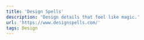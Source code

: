 ```yaml
---
title: 'Design Spells'
description: 'Design details that feel like magic.'
url: 'https://www.designspells.com/'
tags: Design
---
```

